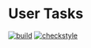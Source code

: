 # User Tasks

[![build](https://github.com/AlexBugrimov/user-tasks/actions/workflows/gradle.yml/badge.svg)](https://github.com/AlexBugrimov/user-tasks/actions/workflows/gradle.yml)
[![checkstyle](https://github.com/AlexBugrimov/user-tasks/actions/workflows/checkstyle.yml/badge.svg)](https://github.com/AlexBugrimov/user-tasks/actions/workflows/checkstyle.yml)